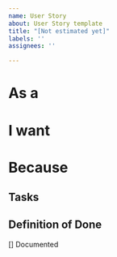 ```yaml
---
name: User Story
about: User Story template
title: "[Not estimated yet]"
labels: ''
assignees: ''

---
```


# As a


# I want


# Because


## Tasks




## Definition of Done
[] Documented

